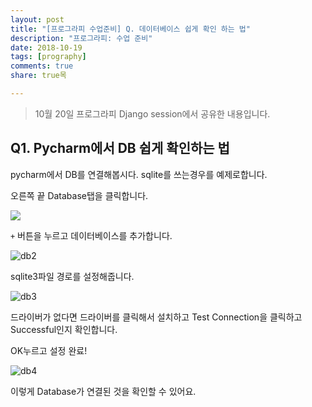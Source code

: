 ```yaml
---
layout: post
title: "[프로그라피 수업준비] Q. 데이터베이스 쉽게 확인 하는 법"
description: "프로그라피: 수업 준비"
date: 2018-10-19
tags: [prography]
comments: true
share: true목

---
```




> 10월 20일 프로그라피 Django session에서 공유한 내용입니다.

## Q1. Pycharm에서 DB 쉽게 확인하는 법

pycharm에서 DB를 연결해봅시다. sqlite를 쓰는경우를 예제로합니다.

오른쪽 끝 Database탭을 클릭합니다.

![](../images/post_images/2018-10-22-djagno-session-1/db1.png)

`+` 버튼을 누르고 데이터베이스를 추가합니다.

![db2](../images/post_images/2018-10-22-djagno-session-1/db2.png)

sqlite3파일 경로를 설정해줍니다.

![db3](../images/post_images/2018-10-22-djagno-session-1/db3.png)

드라이버가 없다면 드라이버를 클릭해서 설치하고 Test Connection을 클릭하고 Successful인지 확인합니다.

OK누르고 설정 완료!

![db4](../images/post_images/2018-10-22-djagno-session-1/db4.png)

이렇게 Database가 연결된 것을 확인할 수 있어요.